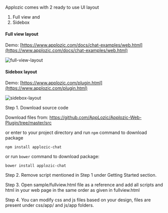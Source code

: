 Applozic comes with 2 ready to use UI layout
1. Full view and 
2. Sidebox

#### Full view layout

Demo: [https://www.applozic.com/docs/chat-examples/web.html](https://www.applozic.com/docs/chat-examples/web.html)


![full-view-layout](https://raw.githubusercontent.com/AppLozic/Applozic-Web-Plugin/master/src/sample/fullview.png)     




#### Sidebox layout

Demo: [https://www.applozic.com/plugin.html](https://www.applozic.com/plugin.html)


![sidebox-layout](https://raw.githubusercontent.com/AppLozic/Applozic-Web-Plugin/master/src/sample/sidebox.png)     


Step 1. Download source code

Download files from:
https://github.com/AppLozic/Applozic-Web-Plugin/tree/master/src

or enter to your project directory and run ```npm``` command to download package
```
npm install applozic-chat

```

or run ```bower``` command to download package:

```
bower install applozic-chat
```

Step 2. Remove script mentioned in Step 1 under Getting Started section.

Step 3. Open sample/fullview.html file as a reference and add all scripts and html in your web page in the same order as given in fullview.html

Step 4. You can modify css and js files based on your design, files are present under css/app/ and js/app folders.


 
